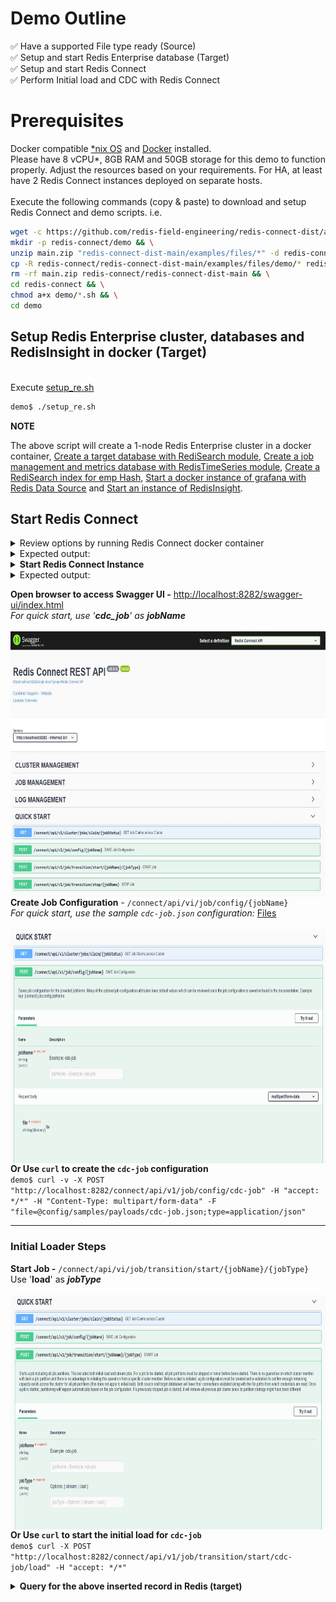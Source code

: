 # Demo Outline
:white_check_mark: Have a supported File type ready (Source)<br>
:white_check_mark: Setup and start Redis Enterprise database (Target)<br>
:white_check_mark: Setup and start Redis Connect<br>
:white_check_mark: Perform Initial load and CDC with Redis Connect<br>

# Prerequisites
Docker compatible [*nix OS](https://en.wikipedia.org/wiki/Unix-like) and [Docker](https://docs.docker.com/get-docker) installed.
<br>Please have 8 vCPU*, 8GB RAM and 50GB storage for this demo to function properly. Adjust the resources based on your requirements. For HA, at least have 2 Redis Connect instances deployed on separate hosts.</br>
<br>Execute the following commands (copy & paste) to download and setup Redis Connect and demo scripts.
i.e.</br>

```bash
wget -c https://github.com/redis-field-engineering/redis-connect-dist/archive/main.zip && \
mkdir -p redis-connect/demo && \
unzip main.zip "redis-connect-dist-main/examples/files/*" -d redis-connect && \
cp -R redis-connect/redis-connect-dist-main/examples/files/demo/* redis-connect/demo && \
rm -rf main.zip redis-connect/redis-connect-dist-main && \
cd redis-connect && \
chmod a+x demo/*.sh && \
cd demo
```

## Setup Redis Enterprise cluster, databases and RedisInsight in docker (Target)
<br>Execute [setup_re.sh](setup_re.sh)</br>
```bash
demo$ ./setup_re.sh
```
**NOTE**

The above script will create a 1-node Redis Enterprise cluster in a docker container, [Create a target database with RediSearch module](https://docs.redislabs.com/latest/modules/add-module-to-database/), [Create a job management and metrics database with RedisTimeSeries module](https://docs.redislabs.com/latest/modules/add-module-to-database/), [Create a RediSearch index for emp Hash](https://redislabs.com/blog/getting-started-with-redisearch-2-0/), [Start a docker instance of grafana with Redis Data Source](https://redisgrafana.github.io/) and [Start an instance of RedisInsight](https://docs.redislabs.com/latest/ri/installing/install-docker/).

## Start Redis Connect

<details><summary>Review options by running Redis Connect docker container </summary>
<p>

```bash
docker run \
-it --rm --privileged=true \
--name redis-connect-$(hostname) \
-v $(pwd)/config:/opt/redislabs/redis-connect/config \
-v $(pwd)/config/samples/credentials:/opt/redislabs/redis-connect/config/samples/credentials \
--net host \
redislabs/redis-connect
```

</p>
</details>

<details><summary>Expected output:</summary>
<p>
  
```bash
-------------------------------
Redis Connect startup script.
*******************************
Please ensure that these environment variables are correctly mapped before executing start and cli options. They can also be found in /opt/redislabs/redis-connect/bin/redisconnect.conf
Example environment variables and volume mapping for docker based deployments
-e REDISCONNECT_JOB_MANAGER_CONFIG_PATH=/opt/redislabs/redis-connect/config/jobmanager.properties [OPTIONAL]
-e REDISCONNECT_LOGBACK_CONFIG=/opt/redislabs/redis-connect/config/logback.xml [OPTIONAL]
-e REDISCONNECT_JAVA_OPTIONS=-Xms1g -Xmx2g [OPTIONAL]
-e REDISCONNECT_EXTLIB_DIR=/opt/redislabs/redis-connect/extlib [OPTIONAL]
-v <HOST_PATH_TO_JOB_MANAGER_PROPERTIES>:/opt/redislabs/redis-connect/config
-v <HOST_PATH_TO_CREDENTIALS>:/opt/redislabs/redis-connect/config/samples/credentials
-v <HOST_PATH_TO_EXTLIB>:/opt/redislabs/redis-connect/extlib [OPTIONAL]
-p 8282:8282

Usage: [-h|cli|start]
options:
-h: Print this help message and exit.
-v: Print version.
cli: init Redis Connect CLI
start: init Redis Connect Instance (Cluster Member)
-------------------------------
```

</p>
</details>

<details><summary><b>Start Redis Connect Instance</b></summary>
<p>

```bash
docker run \
-it --rm --privileged=true \
--name redis-connect-$(hostname) \
-v $(pwd)/config:/opt/redislabs/redis-connect/config \
-v $(pwd)/extlib:/opt/redislabs/redis-connect/extlib \
--net host \
redislabs/redis-connect start
```

</p>
</details>

<details><summary>Expected output:</summary>
<p>

```bash
-------------------------------
Starting redis-connect v0.10.1.5 Instance using JAVA 11.0.19 on docker-desktop started by root in /opt/redislabs/redis-connect/bin
Loading redis-connect Instance configuration from /opt/redislabs/redis-connect/config/jobmanager.properties
Instance classpath /opt/redislabs/redis-connect/lib/*:/opt/redislabs/redis-connect/extlib/*
Check redis-connect-manager-<PID>.log for cluster-level information, redis-connect-heartbeat-<PID>.log for heartbeat-lease renewals, and redis-connect-<PID>.log for the job-level information
07:11:09.184 [main] INFO  redis-connect-manager - ----------------------------------------------------------------------------------------------------------------------------
  /#######                  /## /##          	  /######                                                      /##
 | ##__  ##                | ## |__/          	 /##__  ##                                                    | ##
 | ##  \ ##  /######   /####### /##  /#######	| ##  \__/  /######  /#######  /#######   /######   /####### /######
 | #######/ /##__  ## /##__  ##| ## /##_____/	| ##       /##__  ##| ##__  ##| ##__  ## /##__  ## /##_____/|_  ##_/
 | ##__  ##| ########| ##  | ##| ##|  ###### 	| ##      | ##  \ ##| ##  \ ##| ##  \ ##| ########| ##        | ##
 | ##  \ ##| ##_____/| ##  | ##| ## \____  ##	| ##    ##| ##  | ##| ##  | ##| ##  | ##| ##_____/| ##        | ## /##
 | ##  | ##|  #######|  #######| ## /#######/	|  ######/|  ######/| ##  | ##| ##  | ##|  #######|  #######  |  ####/
 |__/  |__/ \_______/ \_______/|__/|_______/ 	 \______/  \______/ |__/  |__/|__/  |__/ \_______/ \_______/   \___/   v0.10.1
Powered by Redis Enterprise
07:11:14.190 [main] INFO  redis-connect-manager - ----------------------------------------------------------------------------------------------------------------------------
07:11:14.930 [main] INFO  redis-connect-manager - Instance: 30@docker-desktop successfully established Redis connection with ClientId: JobManager ConnectionId: JobManager
07:11:14.934 [main] INFO  redis-connect-manager - Instance: 30@docker-desktop successfully established Redis connection with ClientId: JobManager ConnectionId: JobReaper
07:11:14.939 [main] INFO  redis-connect-manager - Instance: 30@docker-desktop successfully established Redis connection with ClientId: JobManager ConnectionId: JobClaimer
07:11:14.943 [main] INFO  redis-connect-manager - Instance: 30@docker-desktop successfully established Redis connection with ClientId: JobManager ConnectionId: JobOrchestrator
07:11:14.947 [main] INFO  redis-connect-manager - Instance: 30@docker-desktop successfully established Redis connection with ClientId: JobManager ConnectionId: HeartbeatManager
07:11:14.949 [main] INFO  redis-connect-manager - Instance: 30@docker-desktop successfully established Redis connection with ClientId: JobManager ConnectionId: MetricsReporter
07:11:14.951 [main] INFO  redis-connect-manager - Instance: 30@docker-desktop successfully established Redis connection with ClientId: JobManager ConnectionId: CredentialsRotationEventListener
07:11:14.953 [main] INFO  redis-connect-manager - Instance: 30@docker-desktop successfully established Redis connection with ClientId: JobManager ConnectionId: ChangeEventQueue
07:11:14.986 [main] INFO  redis-connect-manager - Instance: 30@docker-desktop successfully created Job Claim Assignment Stream and Consumer Group
07:11:14.988 [main] INFO  redis-connect-manager - Instance: 30@docker-desktop successfully started JobManager service
07:11:14.988 [main] INFO  redis-connect-manager - Instance: 30@docker-desktop successfully started JobReaper service
07:11:14.989 [main] INFO  redis-connect-manager - Instance: 30@docker-desktop successfully started JobClaimer service
07:11:14.990 [main] INFO  redis-connect-manager - Instance: 30@docker-desktop Metrics are not enabled so MetricsReporter threadpool will not be instantiated
07:11:16.630 [main] INFO  redis-connect-manager - Instance: 30@docker-desktop started Redis Connect REST API listening on ["http-nio-8282"]
07:11:16.630 [main] INFO  redis-connect-manager - ----------------------------------------------------------------------------------------------------------------------------
07:11:16.630 [main] INFO  redis-connect-manager -
07:11:16.630 [main] INFO  redis-connect-manager - Started Redis Connect Instance v0.10.1
07:11:16.630 [main] INFO  redis-connect-manager -
07:11:16.630 [main] INFO  redis-connect-manager - ----------------------------------------------------------------------------------------------------------------------------
07:11:24.997 [JOB_MANAGER_THREADPOOL-2] INFO  redis-connect-manager - Instance: 30@docker-desktop was successfully elected Redis Connect cluster leader
```

</p>
</details>

**Open browser to access Swagger UI -** [http://localhost:8282/swagger-ui/index.html]()
<br>_For quick start, use '**cdc_job**' as **jobName**_
<br><br><img src="/images/quick-start/Redis Connect Swagger Front Page.jpg" style="float: right;" width = 700px height = 425px/>

**Create Job Configuration** - `/connect/api/vi/job/config/{jobName}`
<br>_For quick start, use the sample `cdc-job.json` configuration:_ <a href="/examples/files/demo/config/samples/payloads/cdc-job.json">Files</a>
<br><br><img src="/images/quick-start/Redis Connect Save Job Config.png" style="float: right;" width = 700px height = 375px/>
<br>

**Or Use `curl` to create the `cdc-job` configuration** <br>
`demo$ curl -v -X POST "http://localhost:8282/connect/api/v1/job/config/cdc-job" -H "accept: */*" -H "Content-Type: multipart/form-data" -F "file=@config/samples/payloads/cdc-job.json;type=application/json"`

-------------------------------

### Initial Loader Steps

**Start Job -** `/connect/api/vi/job/transition/start/{jobName}/{jobType}`
<br>Use '**load**' as _**jobType**_
<br><br><img src="/images/quick-start/Redis Connect Start Job.png" style="float: right;" width = 700px height = 375px/>

**Or Use `curl` to start the initial load for `cdc-job`** <br>
`demo$ curl -X POST "http://localhost:8282/connect/api/v1/job/transition/start/cdc-job/load" -H "accept: */*"`

<details><summary><b>Query for the above inserted record in Redis (target)</b></summary>
<p>

```bash
demo$ 
```

</p>
</details>
